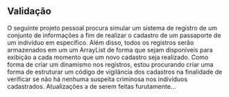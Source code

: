 ## Validação

O seguinte projeto pessoal procura simular um sistema de registro de um conjunto de informações a fim de realizar o cadastro de um passaporte de um indivíduo em específico. Além disso, todos os registros serão armazenados em um um ArrayList de forma que sejam disponíveis para exibição a cada momento que um novo cadastro seja realizado. Como forma de criar um dinamismo nos registros, estou procurando criar uma forma de estruturar um código de vigilância dos cadastros na finalidade de verificar se não há nenhuma suspeita criminosa nos indivíduos cadastrados. Atualizações a de serem feitas furutamente...